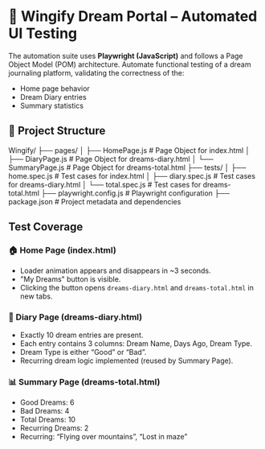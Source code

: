 # 🌙 Wingify Dream Portal – Automated UI Testing
The automation suite uses **Playwright (JavaScript)** and follows a Page Object Model (POM) architecture.
Automate functional testing of a dream journaling platform, validating the correctness of the:
- Home page behavior
- Dream Diary entries
- Summary statistics

## 📁 Project Structure

Wingify/
├── pages/
│ ├── HomePage.js # Page Object for index.html
│ ├── DiaryPage.js # Page Object for dreams-diary.html
│ └── SummaryPage.js # Page Object for dreams-total.html
├── tests/
│ ├── home.spec.js # Test cases for index.html
│ ├── diary.spec.js # Test cases for dreams-diary.html
│ └── total.spec.js # Test cases for dreams-total.html
├── playwright.config.js # Playwright configuration
├── package.json # Project metadata and dependencies

##  Test Coverage

### 🏠 Home Page (index.html)

-  Loader animation appears and disappears in ~3 seconds.
-  "My Dreams" button is visible.
-  Clicking the button opens `dreams-diary.html` and `dreams-total.html` in new tabs.

### 📓 Diary Page (dreams-diary.html)

-  Exactly 10 dream entries are present.
-  Each entry contains 3 columns: Dream Name, Days Ago, Dream Type.
-  Dream Type is either “Good” or “Bad”.
-  Recurring dream logic implemented (reused by Summary Page).

### 📊 Summary Page (dreams-total.html)

-  Good Dreams: 6
-  Bad Dreams: 4
-  Total Dreams: 10
-  Recurring Dreams: 2
-  Recurring: “Flying over mountains”, “Lost in maze”

